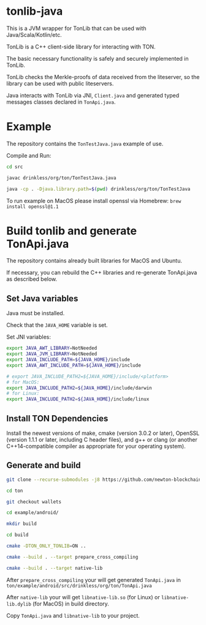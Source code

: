 # tonlib-java

This is a JVM wrapper for TonLib that can be used with Java/Scala/Kotlin/etc.

TonLib is a C++ client-side library for interacting with TON.

The basic necessary functionality is safely and securely implemented in TonLib.

TonLib checks the Merkle-proofs of data received from the liteserver, so the library can be used with public liteservers.

Java interacts with TonLib via JNI, `Client.java` and generated typed messages classes declared in `TonApi.java`.


# Example

The repository contains the `TonTestJava.java` example of use.

Compile and Run:

```bash
cd src

javac drinkless/org/ton/TonTestJava.java

java -cp . -Djava.library.path=$(pwd) drinkless/org/ton/TonTestJava
```

To run example on MacOS please install openssl via Homebrew: `brew install openssl@1.1`

# Build tonlib and generate TonApi.java

The repository contains already built libraries for MacOS and Ubuntu.

If necessary, you can rebuild the C++ libraries and re-generate TonApi.java as described below.

## Set Java variables

Java must be installed.

Check that the `JAVA_HOME` variable is set.

Set JNI variables:

```bash
export JAVA_AWT_LIBRARY=NotNeeded
export JAVA_JVM_LIBRARY=NotNeeded
export JAVA_INCLUDE_PATH=${JAVA_HOME}/include
export JAVA_AWT_INCLUDE_PATH=${JAVA_HOME}/include

# export JAVA_INCLUDE_PATH2=${JAVA_HOME}/include/<platform>
# for MacOS:
export JAVA_INCLUDE_PATH2=${JAVA_HOME}/include/darwin
# for Linux: 
export JAVA_INCLUDE_PATH2=${JAVA_HOME}/include/linux
```

## Install TON Dependencies

Install the newest versions of make, cmake (version 3.0.2 or later), OpenSSL (version 1.1.1 or later, including C header files), and g++ or clang (or another C++14-compatible compiler as appropriate for your operating system).

## Generate and build

```bash
git clone --recurse-submodules -j8 https://github.com/newton-blockchain/ton

cd ton

git checkout wallets

cd example/android/

mkdir build

cd build

cmake -DTON_ONLY_TONLIB=ON ..

cmake --build . --target prepare_cross_compiling

cmake --build . --target native-lib
```

After `prepare_cross_compiling` your will get generated `TonApi.java` in `ton/example/android/src/drinkless/org/ton/TonApi.java`

After `native-lib` your will get `libnative-lib.so` (for Linux) or `libnative-lib.dylib` (for MacOS) in build directory.

Copy `TonApi.java` and `libnative-lib` to your project.